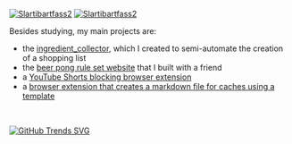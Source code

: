 [![Slartibartfass2](https://github-readme-stats-deploy-umber.vercel.app/api?username=Slartibartfass2&title_color=c9d1d9&icon_color=866b37&hide_border=true&show_icons=true&text_color=9f9f9f&bg_color=0d1117)](https://github.com/Slartibartfass2) [![Slartibartfass2](https://github-readme-stats-deploy-umber.vercel.app/api/top-langs/?username=Slartibartfass2&hide=css,gherkin&langs_count=11&title_color=c9d1d9&icon_color=79ff97&hide_border=true&text_color=9f9f9f&bg_color=0d1117&layout=compact&card_width=250)](https://github.com/Slartibartfass2)

Besides studying, my main projects are:
- the [ingredient_collector](https://github.com/Slartibartfass2/ingredient_collector), which I created to semi-automate the creation of a shopping list
- the [beer pong rule set website](https://github.com/mowi12/bierpongregeln) that I built with a friend
- a [YouTube Shorts blocking browser extension](https://github.com/Slartibartfass2/YTShortsBlocker)
- a [browser extension that creates a markdown file for caches using a template](https://github.com/Slartibartfass2/gc-markdown)

<br>

[![GitHub Trends SVG](https://api.githubtrends.io/user/svg/Slartibartfass2/repos?time_range=one_year&loc_metric=changed&theme=light)](https://githubtrends.io)
